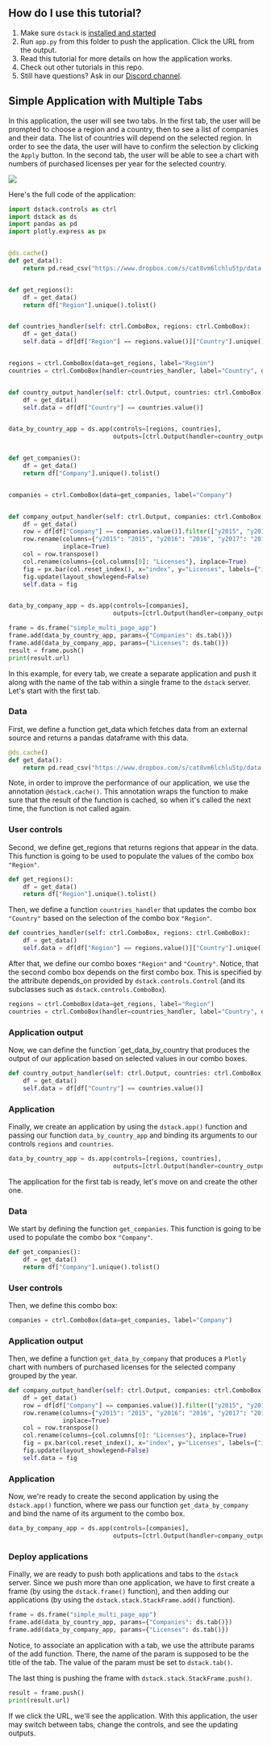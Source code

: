 ## How do I use this tutorial?

1. Make sure `dstack` is [installed and started](https://docs.dstack.ai/quickstart#installation)
2. Run `app.py` from this folder to push the application. Click the URL from the output.
3. Read this tutorial for more details on how the application works.
4. Check out other tutorials in this repo.
5. Still have questions? Ask in our [Discord channel](https://discord.gg/8xfhEYa).

## Simple Application with Multiple Tabs

In this application, the user will see two tabs. In the first tab, the user will be prompted to choose a region and a
country, then to see a list of companies and their data. The list of countries will depend on the selected region. In
order to see the data, the user will have to confirm the selection by clicking the `Apply` button. In the second tab,
the user will be able to see a chart with numbers of purchased licenses per year for the selected country.

![](https://gblobscdn.gitbook.com/assets%2F-LyOZaAwuBdBTEPqqlZy%2F-MRGLmiONvs9iykbQO1a%2F-MRGN11SPpMa-wvFOAHr%2Fds_single_multipage_app_companies.png?alt=media&token=bd1163cd-1f90-4a05-9270-bf1cfe9aa763)

Here's the full code of the application:

```python
import dstack.controls as ctrl
import dstack as ds
import pandas as pd
import plotly.express as px


@ds.cache()
def get_data():
    return pd.read_csv("https://www.dropbox.com/s/cat8vm6lchlu5tp/data.csv?dl=1", index_col=0)


def get_regions():
    df = get_data()
    return df["Region"].unique().tolist()


def countries_handler(self: ctrl.ComboBox, regions: ctrl.ComboBox):
    df = get_data()
    self.data = df[df["Region"] == regions.value()]["Country"].unique().tolist()


regions = ctrl.ComboBox(data=get_regions, label="Region")
countries = ctrl.ComboBox(handler=countries_handler, label="Country", depends=[regions])


def country_output_handler(self: ctrl.Output, countries: ctrl.ComboBox):
    df = get_data()
    self.data = df[df["Country"] == countries.value()]


data_by_country_app = ds.app(controls=[regions, countries],
                             outputs=[ctrl.Output(handler=country_output_handler, depends=[countries])])


def get_companies():
    df = get_data()
    return df["Company"].unique().tolist()


companies = ctrl.ComboBox(data=get_companies, label="Company")


def company_output_handler(self: ctrl.Output, companies: ctrl.ComboBox):
    df = get_data()
    row = df[df["Company"] == companies.value()].filter(["y2015", "y2016", "y2017", "y2018", "y2019"], axis=1)
    row.rename(columns={"y2015": "2015", "y2016": "2016", "y2017": "2017", "y2018": "2018", "y2019": "2019"},
               inplace=True)
    col = row.transpose()
    col.rename(columns={col.columns[0]: "Licenses"}, inplace=True)
    fig = px.bar(col.reset_index(), x="index", y="Licenses", labels={"index": "Year"})
    fig.update(layout_showlegend=False)
    self.data = fig


data_by_company_app = ds.app(controls=[companies],
                             outputs=[ctrl.Output(handler=company_output_handler)])

frame = ds.frame("simple_multi_page_app")
frame.add(data_by_country_app, params={"Companies": ds.tab()})
frame.add(data_by_company_app, params={"Licenses": ds.tab()})
result = frame.push()
print(result.url)
```

In this example, for every tab, we create a separate application and push it along with the name of the tab within a
single frame to the `dstack` server. Let's start with the first tab.

### Data

First, we define a function get_data which fetches data from an external source and returns a pandas dataframe with this
data.

```python
@ds.cache()
def get_data():
    return pd.read_csv("https://www.dropbox.com/s/cat8vm6lchlu5tp/data.csv?dl=1", index_col=0)
```

Note, in order to improve the performance of our application, we use the annotation `@dstack.cache()`. This annotation
wraps the function to make sure that the result of the function is cached, so when it's called the next time, the
function is not called again.

### User controls

Second, we define get_regions that returns regions that appear in the data. This function is going to be used to
populate the values of the combo box `"Region"`.

```python
def get_regions():
    df = get_data()
    return df["Region"].unique().tolist()
```

Then, we define a function `countries_handler` that updates the combo box `"Country"` based on the selection of the
combo box `"Region"`.

```python
def countries_handler(self: ctrl.ComboBox, regions: ctrl.ComboBox):
    df = get_data()
    self.data = df[df["Region"] == regions.value()]["Country"].unique().tolist()
```

After that, we define our combo boxes `"Region"` and `"Country"`. Notice, that the second combo box depends on the first
combo box. This is specified by the attribute depends_on provided by `dstack.controls.Control` (and its subclasses such
as
`dstack.controls.ComboBox`).

```python
regions = ctrl.ComboBox(data=get_regions, label="Region")
countries = ctrl.ComboBox(handler=countries_handler, label="Country", depends=[regions])
```

### Application output

Now, we can define the function `get_data_by_country that produces the output of our application based on selected
values in our combo boxes.

```python
def country_output_handler(self: ctrl.Output, countries: ctrl.ComboBox):
    df = get_data()
    self.data = df[df["Country"] == countries.value()]
```

### Application

Finally, we create an application by using the `dstack.app()` function and passing our function `data_by_country_app`
and binding its arguments to our controls `regions` and `countries`.

```python
data_by_country_app = ds.app(controls=[regions, countries],
                             outputs=[ctrl.Output(handler=country_output_handler, depends=[countries])])
```

The application for the first tab is ready, let's move on and create the other one.

### Data

We start by defining the function `get_companies`. This function is going to be used to populate the combo
box `"Company"`.

```python
def get_companies():
    df = get_data()
    return df["Company"].unique().tolist()
```

### User controls

Then, we define this combo box:

```python
companies = ctrl.ComboBox(data=get_companies, label="Company")
```

### Application output

Then, we define a function `get_data_by_company` that produces a `Plotly` chart with numbers of purchased licenses for
the selected company grouped by the year.

```python
def company_output_handler(self: ctrl.Output, companies: ctrl.ComboBox):
    df = get_data()
    row = df[df["Company"] == companies.value()].filter(["y2015", "y2016", "y2017", "y2018", "y2019"], axis=1)
    row.rename(columns={"y2015": "2015", "y2016": "2016", "y2017": "2017", "y2018": "2018", "y2019": "2019"},
               inplace=True)
    col = row.transpose()
    col.rename(columns={col.columns[0]: "Licenses"}, inplace=True)
    fig = px.bar(col.reset_index(), x="index", y="Licenses", labels={"index": "Year"})
    fig.update(layout_showlegend=False)
    self.data = fig
```

### Application

Now, we're ready to create the second application by using the `dstack.app()` function, where we pass our
function `get_data_by_company` and bind the name of its argument to the combo box.

```python
data_by_company_app = ds.app(controls=[companies],
                             outputs=[ctrl.Output(handler=company_output_handler)])
```

### Deploy applications

Finally, we are ready to push both applications and tabs to the `dstack` server. Since we push more than one
application, we have to first create a frame (by using the `dstack.frame()` function), and then adding our
applications (by using the `dstack.stack.StackFrame.add()` function).

```python
frame = ds.frame("simple_multi_page_app")
frame.add(data_by_country_app, params={"Companies": ds.tab()})
frame.add(data_by_company_app, params={"Licenses": ds.tab()})
```

Notice, to associate an application with a tab, we use the attribute params of the add function. There, the name of the
param is supposed to be the title of the tab. The value of the param must be set to `dstack.tab()`.

The last thing is pushing the frame with `dstack.stack.StackFrame.push()`.

```python
result = frame.push()
print(result.url)
```

If we click the URL, we'll see the application. With this application, the user may switch between tabs, change the
controls, and see the updating outputs.